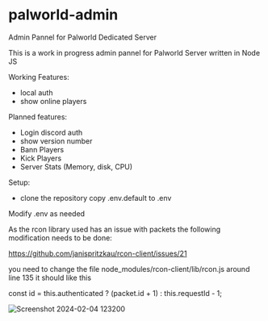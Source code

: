 # palworld-admin
Admin Pannel for Palworld Dedicated Server

This is a work in progress admin pannel for Palworld Server written in Node JS

Working Features:
* local auth
* show online players

Planned features:
* Login discord auth 
* show version number
* Bann Players
* Kick Players
* Server Stats (Memory, disk, CPU)

Setup:

* clone the repository
copy .env.default to .env

Modify .env as needed

As the rcon library used has an issue with packets the following modification needs to be done:

https://github.com/janispritzkau/rcon-client/issues/21

you need to change the file node_modules/rcon-client/lib/rcon.js around line 135 it should like this

const id = this.authenticated ? (packet.id + 1) : this.requestId - 1;

![Screenshot 2024-02-04 123200](https://github.com/acocalypso/palworld-admin/assets/2846629/bcc9d4a8-2327-4735-b9cc-05086f273790)
